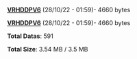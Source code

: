 [**VRHDDPV6**](/data/VRHDDPV6.txt) (28/10/22 - 01:59)- 4660 bytes

[**VRHDDPV6**](/data/VRHDDPV6.txt) (28/10/22 - 01:59)- 4660 bytes

**Total Datas**: 591

**Total Size**: 3.54 MB / 3.5 MB